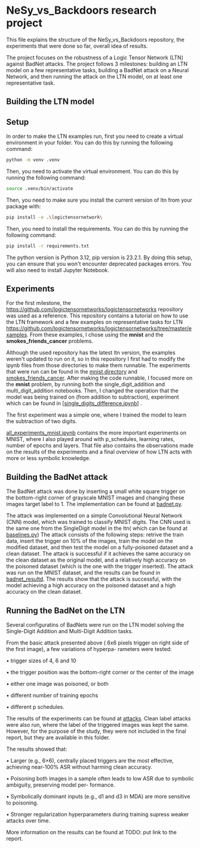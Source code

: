 
#  NeSy_vs_Backdoors research project

This file explains the structure of the NeSy_vs_Backdoors repository, the experiments that were done so far, overall idea of results.

The project focuses on the robustness of a Logic Tensor Network (LTN) against BadNet attacks. The project follows 3 milestones: building an LTN model on a few representative tasks, building a BadNet attack on a Neural Network, and then running the attack on the LTN model, on at least one representative task.

## Building the LTN model

## Setup

In order to make the LTN examples run, first you need to create a virtual environment in your folder. You can do this by running the following command:

```bash
python -m venv .venv
```

Then, you need to activate the virtual environment. You can do this by running the following command:

```bash
source .venv/bin/activate
```

Then, you need to make sure you install the current version of ltn from your package with:

```bash
pip install -e .\logictensornetwork\
```

Then, you need to install the requirements. You can do this by running the following command:

```bash
pip install -r requirements.txt
```

The python version is Python 3.12, pip version is 23.2.1. By doing this setup, you can ensure that you won't encounter deprecated packages errors. You will also need to install Jupyter Notebook.



## Experiments

For the first milestone, the https://github.com/logictensornetworks/logictensornetworks repository was used as a reference. This repository contains a tutorial on how to use the LTN framework and a few examples on representative tasks for LTN https://github.com/logictensornetworks/logictensornetworks/tree/master/examples. From these examples, I chose using the **mnist** and the **smokes_friends_cancer** problems. 

Although the used repository has the latest ltn version, the examples weren't updated to run on it, so in this repository I first had to modify the ipynb files from those directories to make them runnable. The experiments that were run can be found in the [mnist directory](logictensornetwork/examples/mnist) and [smokes_friends_cancer](logictensornetwork%2Fexamples%2Fsmokes_friends_cancer). After making the code runnable, I focused more on the **mnist** problem, by running both the single_digit_addition and multi_digit_addition notebooks. Then, I  changed the operation that the model was being trained on (from addition to subtraction), experiment which can be found in [[single_digits_difference.ipynb](logictensornetwork%2Fexamples%2Fmnist%2Fsingle_digits_difference.ipynb)] .

The first experiment was a simple one, where I trained the model to learn the subtraction of two digits.

[all_experiments_mnist.ipynb](logictensornetwork%2Fexamples%2Fmnist%2Fall_experiments_mnist.ipynb) contains the more important experiments on MNIST, where I also played around with p_schedules, learning rates, number of epochs and layers.
That file also contains the observations made on the results of the experiments and a final overview of how LTN acts with more or less symbolic knowledge.
## Building the BadNet attack
The BadNet attack was done by inserting a small white square trigger on the bottom-right corner of grayscale MNIST images and changing these images target label to 1.  The implementation can be found at [badnet.py](Badnet/badnet.py).

The attack was implemented on a simple Convolutional Neural Network (CNN) model, which was trained to classify MNIST digits. The CNN used is the same one from the SingleDigit model in the ltn( which can be found at [baselines.py](logictensornetwork/examples/mnist/attacks/baselines.py)) The attack consists of the following steps: retrive the train data, insert the trigger on 10% of the images, train the model on the modified dataset, and then test the model on a fully-poisoned dataset and a clean dataset. The attack is successful if it achieves the same accuracy on the clean dataset as the original model, and a relatively high accuracy on the poisoned dataset (which is the one with the trigger inserted).
The attack was run on the MNIST dataset, and the results can be found in [badnet_resultd](Badnet/badnet_results). The results show that the attack is successful, with the model achieving a high accuracy on the poisoned dataset and a high accuracy on the clean dataset. 


## Running the BadNet on the LTN
Several configuratins of BadNets were run on the LTN model solving the Single-Digit Addition and Multi-Digit Addition tasks. 

From the basic attack presented above ( 6x6 pixels trigger
on right side of the first image), a few variations of hyperpa-
rameters were tested:

• trigger sizes of 4, 6 and 10

• the trigger position was the bottom-right corner or the center of the image

• either one image was poisoned, or both

• different number of training epochs

• different p schedules.

The results of the experiments can be found at [attacks](logictensornetwork/examples/mnist/attacks). Clean label attacks were also run, where the label of the triggered images was kept the same. However, for the purpose of the study, they were not included in the final report, but they are available in this folder. 

The results showed that:

• Larger (e.g., 6×6), centrally placed triggers are the most
effective, achieving near-100% ASR without harming
clean accuracy.

• Poisoning both images in a sample often leads to low
ASR due to symbolic ambiguity, preserving model per-
formance.

• Symbolically dominant inputs (e.g., d1 and d3 in MDA)
are more sensitive to poisoning.

• Stronger regularization hyperparameters during training
supress weaker attacks over time.

More information on the results can be found at TODO: put link to the report.

